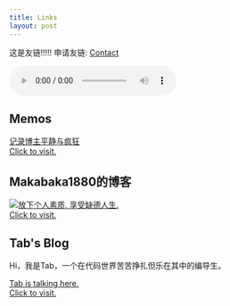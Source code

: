 ```yaml
---
title: Links
layout: post
---
```


这是友链!!!!! 申请友链:  [Contact](/pages/contact/)

<audio title="雨落花开 - WillYoga王颢霖,欧阳潇枫.mp3" controls src="https://bucket.itedev.com/blog/9a5e1d5f77f948fbaa563bd899f255f6.mp3" ></audio>


## Memos
[记录博主平静与疯狂<br />Click to visit.](https://memos.itedev.com/)

## Makabaka1880的博客
[![放下个人素质, 享受缺德人生.](https://makabaka1880.xyz/assets/Hero.webp)<br />Click to visit.](https://makabaka1880.xyz/)

##  Tab's Blog
Hi，我是Tab，一个在代码世界苦苦挣扎但乐在其中的编导生。

[Tab is talking here.<br />Click to visit.](https://tabyion.github.io/)
